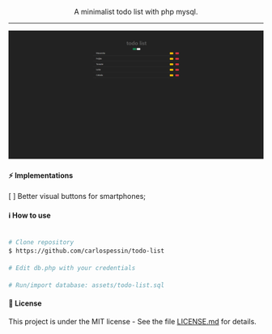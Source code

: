 <p align="center">
  A minimalist todo list with php mysql.
</p>

---

<p align="center">
  <img src="assets/model.png">
</p>

#### :zap: Implementations

[ ] Better visual buttons for smartphones;

#### :information_source: How to use

```bash

# Clone repository
$ https://github.com/carlospessin/todo-list

# Edit db.php with your credentials

# Run/import database: assets/todo-list.sql
```

#### :memo: License

This project is under the MIT license - See the file [LICENSE.md](https://github.com/carlospessin/todo-app/blob/master/LICENSE.md) for details.
